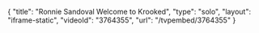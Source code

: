 {
    "title": "Ronnie Sandoval Welcome to Krooked",
    "type": "solo",
    "layout": "iframe-static",
    "videoId": "3764355",
    "url": "\/tvpembed\/3764355"
}